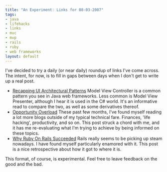 ```yaml
--- 
title: "An Experiment: Links for 08-03-2007"
tags: 
- java
- lifehacks
- links
- mvc
- mvp
- rails
- ruby
- web frameworks
layout: default
---
```

I've decided to try a daily (or near daily) roundup of links I've come across. The intent, for now, is to fill in gaps between days when I don't get to write up a real post.

  * [Recapping UI Architectural Patterns](http://www.continuousthinking.com/2007/3/4/recapping-ui-architectural-patterns) Model View Controller is a common pattern you see in Java web frameworks. Less common is Model View Presenter, although I hear it is used in the C# world. It's an informative read to compare the two, as well as some derivatives thereof.
  * [Opportunity Overload](http://www.lifehack.org/articles/management/opportunity-overload.html) These past few months, I've found myself reading a lot more blogs outside of my typical technical fare. Finances, 'life hacking', productivity, and so on. This post struck a chord with me, and it has me re-evaluating what I'm trying to achieve by being informed on these topics.
  * [Why Ruby On Rails Succeeded](http://www.cio.com/article/125851/Why_Ruby_on_Rails_Succeeded) Rails really seems to be picking up steam nowadays. I have found myself particularly enamored with it. This post is a nice retrospective about how it got to where it is.

This format, of course, is experimental. Feel free to leave feedback on the good and the bad.
